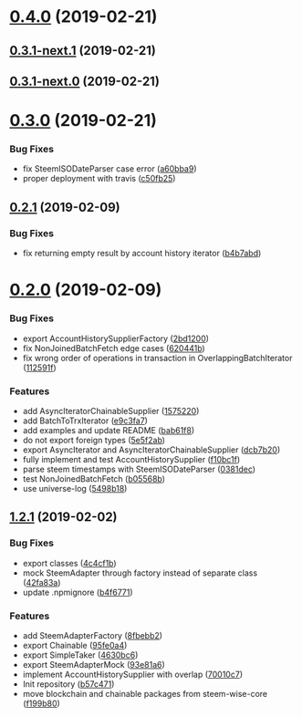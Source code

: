 <a name="0.4.0"></a>
# [0.4.0](https://github.com/wise-team/steem-efficient-stream/compare/v0.3.1-next.1...v0.4.0) (2019-02-21)



<a name="0.3.1-next.1"></a>
## [0.3.1-next.1](https://github.com/wise-team/steem-efficient-stream/compare/v0.3.1-next.0...v0.3.1-next.1) (2019-02-21)



<a name="0.3.1-next.0"></a>
## [0.3.1-next.0](https://github.com/wise-team/steem-efficient-stream/compare/v0.3.0...v0.3.1-next.0) (2019-02-21)



<a name="0.3.0"></a>
# [0.3.0](https://github.com/wise-team/steem-efficient-stream/compare/v0.2.1...v0.3.0) (2019-02-21)


### Bug Fixes

* fix SteemISODateParser case error ([a60bba9](https://github.com/wise-team/steem-efficient-stream/commit/a60bba9))
* proper deployment with travis ([c50fb25](https://github.com/wise-team/steem-efficient-stream/commit/c50fb25))



<a name="0.2.1"></a>
## [0.2.1](https://github.com/wise-team/steem-efficient-stream/compare/v0.2.0...v0.2.1) (2019-02-09)


### Bug Fixes

* fix returning empty result by account history iterator ([b4b7abd](https://github.com/wise-team/steem-efficient-stream/commit/b4b7abd))



<a name="0.2.0"></a>
# [0.2.0](https://github.com/wise-team/steem-efficient-stream/compare/v1.2.1...v0.2.0) (2019-02-09)


### Bug Fixes

* export AccountHistorySupplierFactory ([2bd1200](https://github.com/wise-team/steem-efficient-stream/commit/2bd1200))
* fix NonJoinedBatchFetch edge cases ([620441b](https://github.com/wise-team/steem-efficient-stream/commit/620441b))
* fix wrong order of operations in transaction in OverlappingBatchIterator ([112591f](https://github.com/wise-team/steem-efficient-stream/commit/112591f))


### Features

* add AsyncIteratorChainableSupplier ([1575220](https://github.com/wise-team/steem-efficient-stream/commit/1575220))
* add BatchToTrxIterator ([e9c3fa7](https://github.com/wise-team/steem-efficient-stream/commit/e9c3fa7))
* add examples and update README ([bab61f8](https://github.com/wise-team/steem-efficient-stream/commit/bab61f8))
* do not export foreign types ([5e5f2ab](https://github.com/wise-team/steem-efficient-stream/commit/5e5f2ab))
* export AsyncIterator and AsyncIteratorChainableSupplier ([dcb7b20](https://github.com/wise-team/steem-efficient-stream/commit/dcb7b20))
* fully implement and test AccountHistorySupplier ([f10bc1f](https://github.com/wise-team/steem-efficient-stream/commit/f10bc1f))
* parse steem timestamps with SteemISODateParser ([0381dec](https://github.com/wise-team/steem-efficient-stream/commit/0381dec))
* test NonJoinedBatchFetch ([b05568b](https://github.com/wise-team/steem-efficient-stream/commit/b05568b))
* use universe-log ([5498b18](https://github.com/wise-team/steem-efficient-stream/commit/5498b18))



<a name="1.2.1"></a>
## [1.2.1](https://github.com/wise-team/steem-efficient-stream/compare/b57c471...v1.2.1) (2019-02-02)


### Bug Fixes

* export classes ([4c4cf1b](https://github.com/wise-team/steem-efficient-stream/commit/4c4cf1b))
* mock SteemAdapter through factory instead of separate class ([42fa83a](https://github.com/wise-team/steem-efficient-stream/commit/42fa83a))
* update .npmignore ([b4f6771](https://github.com/wise-team/steem-efficient-stream/commit/b4f6771))


### Features

* add SteemAdapterFactory ([8fbebb2](https://github.com/wise-team/steem-efficient-stream/commit/8fbebb2))
* export Chainable ([95fe0a4](https://github.com/wise-team/steem-efficient-stream/commit/95fe0a4))
* export SimpleTaker ([4630bc6](https://github.com/wise-team/steem-efficient-stream/commit/4630bc6))
* export SteemAdapterMock ([93e81a6](https://github.com/wise-team/steem-efficient-stream/commit/93e81a6))
* implement AccountHistorySupplier with overlap ([70010c7](https://github.com/wise-team/steem-efficient-stream/commit/70010c7))
* Init repository ([b57c471](https://github.com/wise-team/steem-efficient-stream/commit/b57c471))
* move blockchain and chainable packages from steem-wise-core ([f199b80](https://github.com/wise-team/steem-efficient-stream/commit/f199b80))



